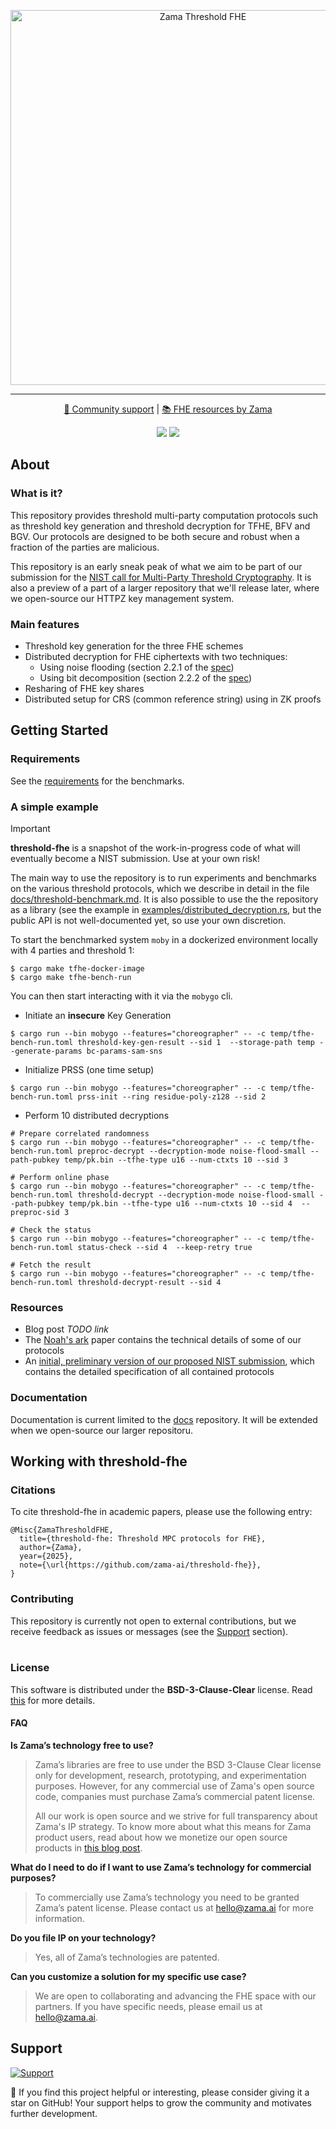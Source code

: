 <p align="center">
<!-- product name logo -->
<picture>
  <source media="(prefers-color-scheme: dark)" srcset="assets/threshold-fhe-dark.png">
  <source media="(prefers-color-scheme: light)" srcset="assets/threshold-fhe-light.png">
  <img width=600 alt="Zama Threshold FHE">
</picture>
</p>

<hr/>

<p align="center">
  <a href="https://zama.ai/community"> 💛 Community support</a> | <a href="https://github.com/zama-ai/awesome-zama"> 📚 FHE resources by Zama</a>
</p>

<p align="center">
  <a href="LICENSE"><img src="https://img.shields.io/badge/License-BSD--3--Clause--Clear-%23ffb243?style=flat-square"></a>
  <a href="https://github.com/zama-ai/bounty-program"><img src="https://img.shields.io/badge/Contribute-Zama%20Bounty%20Program-%23ffd208?style=flat-square"></a>
</p>

## About

### What is it?

This repository provides threshold multi-party computation protocols
such as threshold key generation and threshold decryption for TFHE, BFV and BGV.
Our protocols are designed to be both secure and robust when a fraction
of the parties are malicious.

This repository is an early sneak peak of what we aim to be part of our submission
for the [NIST call for Multi-Party Threshold Cryptography](https://csrc.nist.gov/projects/threshold-cryptography).
It is also a preview of a part of a larger repository that we'll release later, where we open-source our HTTPZ key management system.

### Main features

- Threshold key generation for the three FHE schemes
- Distributed decryption for FHE ciphertexts with two techniques:
  - Using noise flooding (section 2.2.1 of the [spec](docs/CryptographicDocumentation.pdf))
  - Using bit decomposition (section 2.2.2 of the [spec](docs/CryptographicDocumentation.pdf))
- Resharing of FHE key shares
- Distributed setup for CRS (common reference string) using in ZK proofs

## Getting Started

### Requirements

See the [requirements](docs/threshold-benchmark.md#prerequisites-for-running-benchmarks) for the benchmarks.

### A simple example

> [!Important]
> **threshold-fhe** is a snapshot of the work-in-progress code of what will eventually become a NIST submission. Use at your own risk!

The main way to use the repository is to run experiments and benchmarks on the various threshold protocols, which we describe in detail in the file [docs/threshold-benchmark.md](docs/threshold-benchmark.md).
It is also possible to use the the repository as a library (see the example in [examples/distributed_decryption.rs](examples/distributed_decryption.rs), but the public API is not well-documented yet, so use your own discretion.


To start the benchmarked system `moby` in a dockerized environment locally with 4 parties and threshold 1:
```{bash}
$ cargo make tfhe-docker-image
$ cargo make tfhe-bench-run
```

You can then start interacting with it via the `mobygo` cli.
- Initiate an __insecure__ Key Generation
```{bash}
$ cargo run --bin mobygo --features="choreographer" -- -c temp/tfhe-bench-run.toml threshold-key-gen-result --sid 1  --storage-path temp --generate-params bc-params-sam-sns
```

- Initialize PRSS (one time setup)
```{bash}
$ cargo run --bin mobygo --features="choreographer" -- -c temp/tfhe-bench-run.toml prss-init --ring residue-poly-z128 --sid 2
```

- Perform 10 distributed decryptions
```{bash}
# Prepare correlated randomness
$ cargo run --bin mobygo --features="choreographer" -- -c temp/tfhe-bench-run.toml preproc-decrypt --decryption-mode noise-flood-small --path-pubkey temp/pk.bin --tfhe-type u16 --num-ctxts 10 --sid 3

# Perform online phase
$ cargo run --bin mobygo --features="choreographer" -- -c temp/tfhe-bench-run.toml threshold-decrypt --decryption-mode noise-flood-small --path-pubkey temp/pk.bin --tfhe-type u16 --num-ctxts 10 --sid 4  --preproc-sid 3

# Check the status
$ cargo run --bin mobygo --features="choreographer" -- -c temp/tfhe-bench-run.toml status-check --sid 4  --keep-retry true

# Fetch the result
$ cargo run --bin mobygo --features="choreographer" -- -c temp/tfhe-bench-run.toml threshold-decrypt-result --sid 4
```

### Resources

- Blog post *TODO link*
- The [Noah's ark](https://eprint.iacr.org/2023/815) paper contains the technical details of some of our protocols
- An [initial, preliminary version of our proposed NIST submission](docs/CryptographicDocumentation.pdf), which contains the detailed specification of all contained protocols

### Documentation

Documentation is current limited to the [docs](./docs/) repository. It will be extended when we open-source our larger repositoru.

## Working with threshold-fhe

### Citations

To cite threshold-fhe in academic papers, please use the following entry:

```text
@Misc{ZamaThresholdFHE,
  title={threshold-fhe: Threshold MPC protocols for FHE},
  author={Zama},
  year={2025},
  note={\url{https://github.com/zama-ai/threshold-fhe}},
}
```

### Contributing

This repository is currently not open to external contributions, but we receive feedback as issues or messages (see the [Support](#support) section).<br></br>

### License

This software is distributed under the **BSD-3-Clause-Clear** license. Read [this](LICENSE) for more details.

#### FAQ

**Is Zama’s technology free to use?**

> Zama’s libraries are free to use under the BSD 3-Clause Clear license only for development, research, prototyping, and experimentation purposes. However, for any commercial use of Zama's open source code, companies must purchase Zama’s commercial patent license.
>
> All our work is open source and we strive for full transparency about Zama's IP strategy. To know more about what this means for Zama product users, read about how we monetize our open source products in [this blog post](https://www.zama.ai/post/open-source).

**What do I need to do if I want to use Zama’s technology for commercial purposes?**

> To commercially use Zama’s technology you need to be granted Zama’s patent license. Please contact us at hello@zama.ai for more information.

**Do you file IP on your technology?**

> Yes, all of Zama’s technologies are patented.

**Can you customize a solution for my specific use case?**

> We are open to collaborating and advancing the FHE space with our partners. If you have specific needs, please email us at hello@zama.ai.

## Support

<a target="_blank" href="https://zama.ai/community-channels">
<picture>
  <source media="(prefers-color-scheme: dark)" srcset="https://github.com/zama-ai/concrete-ml/assets/157474013/86502167-4ea4-49e9-a881-0cf97d141818">
  <source media="(prefers-color-scheme: light)" srcset="https://github.com/zama-ai/concrete-ml/assets/157474013/3dcf41e2-1c00-471b-be53-2c804879b8cb">
  <img alt="Support">
</picture>
</a>

🌟 If you find this project helpful or interesting, please consider giving it a star on GitHub! Your support helps to grow the community and motivates further development.
